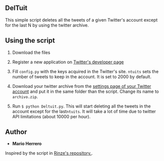 ## DelTuit

This simple script deletes all the tweets of a given Twitter's account except for the last N by using the twitter archive.

## Using the script

1. Download the files

2. Register a new application on [Twitter's developer page](https://dev.twitter.com/)

3. Fill <code>config.py</code> with the keys acquired in the Twitter's site. <code>ntuits</code> sets the number of tweets to keep in the account. It is set to 2000 by default.

4. Download your twitter archive from the [settings page of your Twitter account](https://twitter.com/settings/account) and put it in the same folder than the script. Change its name to <code>archivo.zip</code>.

5. Run <code>$ python Deltuit.py</code>. This will start deleting all the tweets in the account except for the last<code>ntuits</code>. It will take a lot of time due to twitter API limitations (about 10000 per hour).


## Author

* **Mario Herrero** 

Inspired by the script in [Rinze's repository.](https://github.com/rinze/obliterate_tweets).
